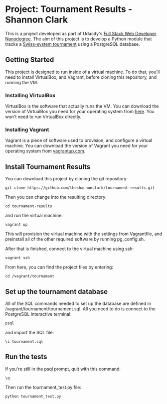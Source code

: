# Project: Tournament Results - Shannon Clark

This is a project developed as part of Udacity's [Full Stack Web Developer Nanodegree](https://www.udacity.com/course/full-stack-web-developer-nanodegree--nd004). The aim of this project is to develop a Python module that tracks a [Swiss-system tournament](https://en.wikipedia.org/wiki/Swiss-system_tournament) using a PostgreSQL database.

## Getting Started
This project is designed to run inside of a virtual machine. To do that, you'll need to install VirtualBox, and Vagrant, before cloning this repository, and running the VM.

### Installing VirtualBox
VirtualBox is the software that actually runs the VM. You can download the version of VirtualBox you need for your operating system from [here](https://www.virtualbox.org/wiki/Downloads). You won't need to run VirtualBox directly.

### Installing Vagrant
Vagrant is a piece of software used to provision, and configure a virtual machine. You can download the version of Vagrant you need for your operating system from [vagrantup.com](https://www.vagrantup.com/downloads.html).

## Install Tournament Results
You can download this project by cloning the git repository:

```
git clone https://github.com/theshannonclark/tournament-results.git
```

Then you can change into the resulting directory:

```
cd tournament-results
```

and run the virtual machine:

```
vagrant up
```

This will provision the virtual machine with the settings from Vagrantfile, and preinstall all of the other required software by running pg_config.sh.

After that is finished, connect to the virtual machine using ssh:

```
vagrant ssh
```

From here, you can find the project files by entering:

```
cd /vagrant/tournament
```

## Set up the tournament database
All of the SQL commands needed to set up the database are defined in /vagrant/tournament/tournament.sql. All you need to do is connect to the PostgreSQL interactive terminal:

```
psql
```

and import the SQL file:

```
\i tournament.sql
```

## Run the tests

If you're still in the psql prompt, quit with this command:

```
\q
```

Then run the tournament_test.py file:

```
python tournament_test.py
```
